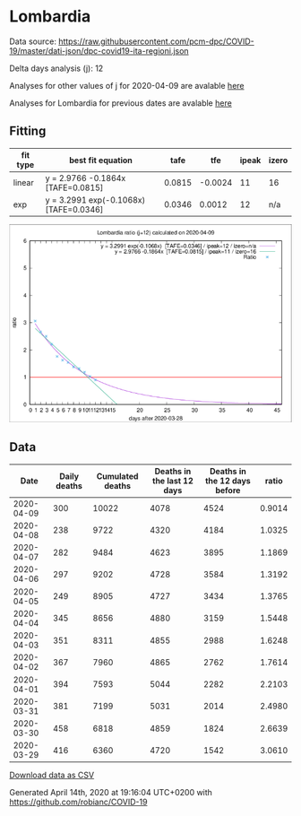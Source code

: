 # Lombardia

Data source: https://raw.githubusercontent.com/pcm-dpc/COVID-19/master/dati-json/dpc-covid19-ita-regioni.json

Delta days analysis (j): 12

Analyses for other values of j for 2020-04-09 are avalable [here](../2020-04-09/README.md)

Analyses for Lombardia for previous dates are avalable [here](../README.md)

## Fitting 
|fit type|best fit equation|tafe|tfe|ipeak|izero|
|-------|-----|--------|------|---|---|
|linear|y = 2.9766 -0.1864x  [TAFE=0.0815]|0.0815|-0.0024|11|16|
|exp|y = 3.2991 exp(-0.1068x)  [TAFE=0.0346]|0.0346|0.0012|12|n/a|

![Plot](COVID-19_lombardia_j12_2020-04-09.png)

## Data
|Date|Daily deaths|Cumulated deaths|Deaths in the last 12 days|Deaths in the 12 days before|ratio|
|----|----------|-----------|-------|--------------------|-----|
|2020-04-09|300|10022|4078|4524|0.9014|
|2020-04-08|238|9722|4320|4184|1.0325|
|2020-04-07|282|9484|4623|3895|1.1869|
|2020-04-06|297|9202|4728|3584|1.3192|
|2020-04-05|249|8905|4727|3434|1.3765|
|2020-04-04|345|8656|4880|3159|1.5448|
|2020-04-03|351|8311|4855|2988|1.6248|
|2020-04-02|367|7960|4865|2762|1.7614|
|2020-04-01|394|7593|5044|2282|2.2103|
|2020-03-31|381|7199|5031|2014|2.4980|
|2020-03-30|458|6818|4859|1824|2.6639|
|2020-03-29|416|6360|4720|1542|3.0610|

[Download data as CSV](COVID-19_lombardia_j12_2020-04-09.csv)

Generated April 14th, 2020 at 19:16:04 UTC+0200 with https://github.com/robianc/COVID-19
